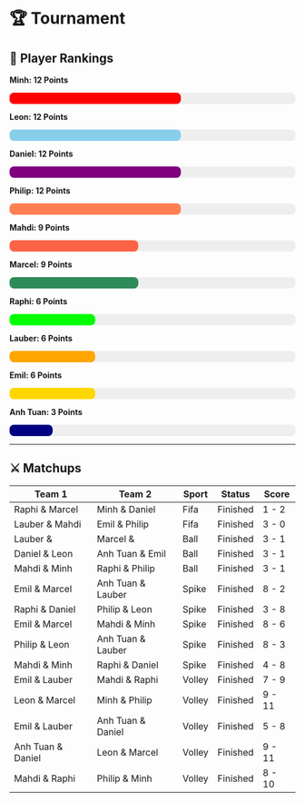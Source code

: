 # 🏆 Tournament
## 🏅 Player Rankings

**Minh: 12 Points**
<div style="background-color: #eee; border-radius: 8px; width: 100%; height: 20px;">
  <div style="width: 60.0%; background-color: red; height: 100%; border-radius: 8px;"></div>
</div>
            
**Leon: 12 Points**
<div style="background-color: #eee; border-radius: 8px; width: 100%; height: 20px;">
  <div style="width: 60.0%; background-color: skyblue; height: 100%; border-radius: 8px;"></div>
</div>
            
**Daniel: 12 Points**
<div style="background-color: #eee; border-radius: 8px; width: 100%; height: 20px;">
  <div style="width: 60.0%; background-color: purple; height: 100%; border-radius: 8px;"></div>
</div>
            
**Philip: 12 Points**
<div style="background-color: #eee; border-radius: 8px; width: 100%; height: 20px;">
  <div style="width: 60.0%; background-color: coral; height: 100%; border-radius: 8px;"></div>
</div>
            
**Mahdi: 9 Points**
<div style="background-color: #eee; border-radius: 8px; width: 100%; height: 20px;">
  <div style="width: 45.0%; background-color: tomato; height: 100%; border-radius: 8px;"></div>
</div>
            
**Marcel: 9 Points**
<div style="background-color: #eee; border-radius: 8px; width: 100%; height: 20px;">
  <div style="width: 45.0%; background-color: seagreen; height: 100%; border-radius: 8px;"></div>
</div>
            
**Raphi: 6 Points**
<div style="background-color: #eee; border-radius: 8px; width: 100%; height: 20px;">
  <div style="width: 30.0%; background-color: lime; height: 100%; border-radius: 8px;"></div>
</div>
            
**Lauber: 6 Points**
<div style="background-color: #eee; border-radius: 8px; width: 100%; height: 20px;">
  <div style="width: 30.0%; background-color: orange; height: 100%; border-radius: 8px;"></div>
</div>
            
**Emil: 6 Points**
<div style="background-color: #eee; border-radius: 8px; width: 100%; height: 20px;">
  <div style="width: 30.0%; background-color: gold; height: 100%; border-radius: 8px;"></div>
</div>
            
**Anh Tuan: 3 Points**
<div style="background-color: #eee; border-radius: 8px; width: 100%; height: 20px;">
  <div style="width: 15.0%; background-color: navy; height: 100%; border-radius: 8px;"></div>
</div>
            
---

## ⚔️ Matchups 


| Team 1                | Team 2                | Sport     | Status   | Score     |
|-----------------------|-----------------------|-----------|----------|-----------|
| Raphi & Marcel        | Minh & Daniel         | Fifa      | Finished | 1 - 2     |
| Lauber & Mahdi        | Emil & Philip         | Fifa      | Finished | 3 - 0     |
| Lauber &              | Marcel &              | Ball      | Finished | 3 - 1     |
| Daniel & Leon         | Anh Tuan & Emil       | Ball      | Finished | 3 - 1     |
| Mahdi & Minh          | Raphi & Philip        | Ball      | Finished | 3 - 1     |
| Emil & Marcel         | Anh Tuan & Lauber     | Spike     | Finished | 8 - 2     |
| Raphi & Daniel        | Philip & Leon         | Spike     | Finished | 3 - 8     |
| Emil & Marcel         | Mahdi & Minh          | Spike     | Finished | 8 - 6     |
| Philip & Leon         | Anh Tuan & Lauber     | Spike     | Finished | 8 - 3     |
| Mahdi & Minh          | Raphi & Daniel        | Spike     | Finished | 4 - 8     |
| Emil & Lauber         | Mahdi & Raphi         | Volley    | Finished | 7 - 9     |
| Leon & Marcel         | Minh & Philip         | Volley    | Finished | 9 - 11    |
| Emil & Lauber         | Anh Tuan & Daniel     | Volley    | Finished | 5 - 8     |
| Anh Tuan & Daniel     | Leon & Marcel         | Volley    | Finished | 9 - 11    |
| Mahdi & Raphi         | Philip & Minh         | Volley    | Finished | 8 - 10    |
